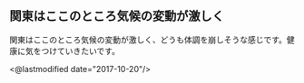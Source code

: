 ## 関東はここのところ気候の変動が激しく

関東はここのところ気候の変動が激しく、どうも体調を崩しそうな感じです。健康に気をつけていきたいです。

<@lastmodified date="2017-10-20"/>
